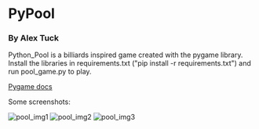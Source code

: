 # PyPool
### By Alex Tuck

Python_Pool is a billiards inspired game created with the pygame library.
Install the libraries in requirements.txt ("pip install -r requirements.txt") and run pool_game.py to play.

[Pygame docs](https://www.pygame.org/docs/)

Some screenshots:

![pool_img1](https://user-images.githubusercontent.com/38407259/50710932-42ab5280-1021-11e9-98db-056f16b17440.PNG)
![pool_img2](https://user-images.githubusercontent.com/38407259/50710936-46d77000-1021-11e9-9902-f226f2b50970.PNG)
![pool_img3](https://user-images.githubusercontent.com/38407259/50710939-4939ca00-1021-11e9-8e5f-b8e79dd45860.PNG)
